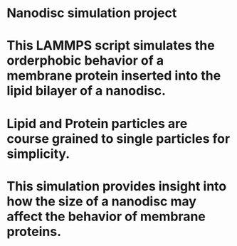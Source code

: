 # Nanodisc simulation project
# This LAMMPS script simulates the orderphobic behavior of a membrane protein inserted into the lipid bilayer of a nanodisc.
# Lipid and Protein particles are course grained to single particles for simplicity.
# This simulation provides insight into how the size of a nanodisc may affect the behavior of membrane proteins.
